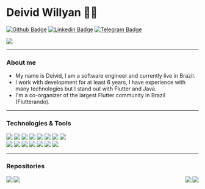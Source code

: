 # Deivid Willyan :man_technologist:

[![Github Badge](https://img.shields.io/badge/-Github-000?style=flat-square&logo=Github&logoColor=white&link=https://github.com/deividwillyan)](https://github.com/deividwillyan) 
[![Linkedin Badge](https://img.shields.io/badge/-LinkedIn-blue?style=flat-square&logo=Linkedin&logoColor=white&link=https://www.linkedin.com/in/deivid-willyan-rodrigues-fabiano-19776abb/)](https://www.linkedin.com/in/deivid-willyan-rodrigues-fabiano-19776abb/) 
[![Telegram Badge](https://img.shields.io/badge/-Telegram-white?style=flat-square&logo=Telegram&logoColor=white&link=https://t.me/deividwillyan)](https://t.me/deividwillyan)

<a href="https://github.com/DeividWillyan/DeividWillyan">
  <img align="center" src="https://github-readme-stats.vercel.app/api?username=DeividWillyan&show_icons=true&line_height=27&count_private=true&title_color=ffffff&text_color=c9cacc&icon_color=9400D3&bg_color=1d1f21&hide=contribs,issues,prs"/>
</a>

---

### About me

- My name is Deivid, I am a software engineer and currently live in Brazil.
- I work with development for at least 6 years, I have experience with many technologies but I stand out with Flutter and Java.
- I'm a co-organizer of the largest Flutter community in Brazil (Flutterando).

---
### Technologies & Tools

![](https://img.shields.io/badge/Code-Flutter-informational?style=flat&logo=flutter&logoColor=white&color=9400D3)
![](https://img.shields.io/badge/Code-Java-informational?style=flat&logo=java&logoColor=white&color=9400D3)
![](https://img.shields.io/badge/Code-JavaScript-informational?style=flat&logo=javascript&logoColor=white&color=9400D3)
![](https://img.shields.io/badge/Code-Swift-informational?style=flat&logo=swift&logoColor=white&color=9400D3)
![](https://img.shields.io/badge/Code-Kotlin-informational?style=flat&logo=kotlin&logoColor=white&color=9400D3)
![](https://img.shields.io/badge/Code-Node.Js-informational?style=flat&logo=node.js&logoColor=white&color=9400D3)
![](https://img.shields.io/badge/Code-Angular-informational?style=flat&logo=angular&logoColor=white&color=9400D3)
![](https://img.shields.io/badge/Code-Python-informational?style=flat&logo=python&logoColor=white&color=9400D3)  
![](https://img.shields.io/badge/OS-Linux-informational?style=flat&logo=linux&logoColor=white&color=9400D3)
![](https://img.shields.io/badge/Database-MySql-informational?style=flat&logo=mysql&logoColor=white&color=9400D3)
![](https://img.shields.io/badge/Database-PostgreSQL-informational?style=flat&logo=postgresql&logoColor=white&color=9400D3)
![](https://img.shields.io/badge/Tools-Docker-informational?style=flat&logo=docker&logoColor=white&color=9400D3)
![](https://img.shields.io/badge/Cloud-AWS-informational?style=flat&logo=Amazon&logoColor=white&color=9400D3)
![](https://img.shields.io/badge/CI/CD-CodeMagic-informational?style=flat&logo=codemagic&logoColor=white&color=9400D3)
![](https://img.shields.io/badge/CI/CD-Jankings-informational?style=flat&logo=jankings&logoColor=white&color=9400D3)

---
### Repositories

<a href="https://github.com/DeividWillyan/Flutter-CleanArchitecture">
  <img align="left" src="https://github-readme-stats.vercel.app/api/pin/?username=DeividWillyan&repo=Flutter-CleanArchitecture&title_color=ffffff&text_color=c9cacc&icon_color=9400D3&bg_color=1d1f21" />
</a>
<a href="https://github.com/DeividWillyan/Angular-NestJs-Flutter">
  <img align="right" src="https://github-readme-stats.vercel.app/api/pin/?username=DeividWillyan&repo=Angular-NestJs-Flutter&title_color=ffffff&text_color=c9cacc&icon_color=9400D3&bg_color=1d1f21" />
</a>
<a href="https://github.com/DeividWillyan/Flutter-BankNuter">
  <img align="left" src="https://github-readme-stats.vercel.app/api/pin/?username=DeividWillyan&repo=Flutter-BankNuter&title_color=ffffff&text_color=c9cacc&icon_color=9400D3&bg_color=1d1f21" />
</a>
<a href="https://github.com/DeividWillyan/Flutter-Appium">
  <img align="right" src="https://github-readme-stats.vercel.app/api/pin/?username=DeividWillyan&repo=Flutter-Appium&title_color=ffffff&text_color=c9cacc&icon_color=9400D3&bg_color=1d1f21" />
</a>
